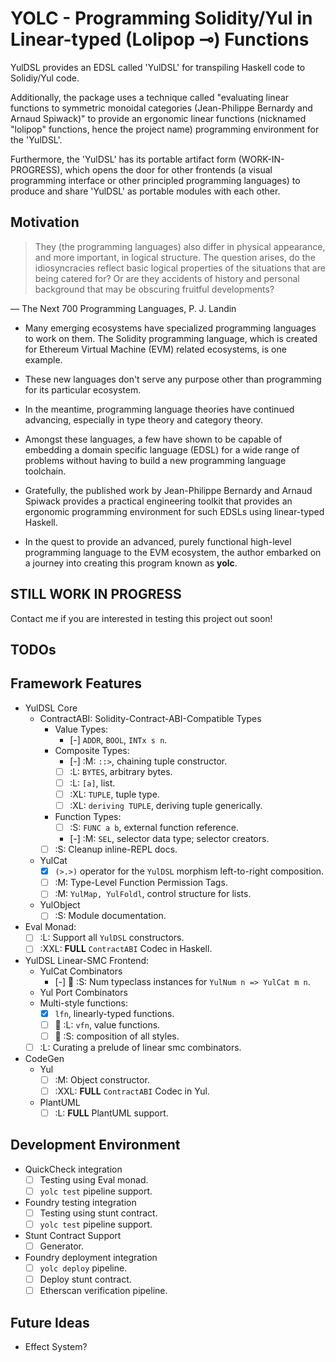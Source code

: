 YOLC - Programming Solidity/Yul in Linear-typed (Lolipop ⊸) Functions
=====================================================================

YulDSL provides an EDSL called 'YulDSL' for transpiling Haskell code to Solidiy/Yul code.

Additionally, the package uses a technique called "evaluating linear functions to symmetric monoidal categories
(Jean-Philippe Bernardy and Arnaud Spiwack)" to provide an ergonomic linear functions (nicknamed "lolipop" functions,
hence the project name) programming environment for the 'YulDSL'.

Furthermore, the 'YulDSL' has its portable artifact form (WORK-IN-PROGRESS), which opens the door for other frontends (a
visual programming interface or other principled programming languages) to produce and share 'YulDSL' as portable
modules with each other.

Motivation
----------

> They (the programming languages) also differ in physical appearance, and more important, in logical structure. The
> question arises, do the idiosyncracies reflect basic logical properties of the situations that are being catered for?
> Or are they accidents of history and personal background that may be obscuring fruitful developments?

— The Next 700 Programming Languages, P. J. Landin

* Many emerging ecosystems have specialized programming languages to work on them. The Solidity programming language,
  which is created for Ethereum Virtual Machine (EVM) related ecosystems, is one example.

* These new languages don't serve any purpose other than programming for its particular ecosystem.

* In the meantime, programming language theories have continued advancing, especially in type theory and category
  theory.

* Amongst these languages, a few have shown to be capable of embedding a domain specific language (EDSL) for a wide
  range of problems without having to build a new programming language toolchain.

* Gratefully, the published work by Jean-Philippe Bernardy and Arnaud Spiwack provides a practical engineering toolkit
  that provides an ergonomic programming environment for such EDSLs using linear-typed Haskell.

* In the quest to provide an advanced, purely functional high-level programming language to the EVM ecosystem, the author
  embarked on a journey into creating this program known as **yolc**.

STILL WORK IN PROGRESS
----------------------

Contact me if you are interested in testing this project out soon!

TODOs
-----

## Framework Features

- YulDSL Core
  - ContractABI: Solidity-Contract-ABI-Compatible Types
    - Value Types:
      - [-] `ADDR`, `BOOL`, `INTx s n`.
    - Composite Types:
      - [-] :M: `::>`, chaining tuple constructor.
      - [ ] :L: `BYTES`, arbitrary bytes.
      - [ ] :L: `[a]`, list.
      - [ ] :XL: `TUPLE`, tuple type.
      - [ ] :XL: `deriving TUPLE`, deriving tuple generically.
    - Function Types:
      - [ ] :S: `FUNC a b`, external function reference.
      - [-] :M: `SEL`, selector data type; selector creators.
    - [ ] :S: Cleanup inline-REPL docs.
  - YulCat
    - [x] `(>.>)` operator for the `YulDSL` morphism left-to-right composition.
    - [ ] :M: Type-Level Function Permission Tags.
    - [ ] :M: `YulMap, YulFoldl`, control structure for lists.
  - YulObject
    - [ ] :S: Module documentation.
- Eval Monad:
  - [ ] :L: Support all `YulDSL` constructors.
  - [ ] :XXL: **FULL** `ContractABI` Codec in Haskell.
- YulDSL Linear-SMC Frontend:
  - YulCat Combinators
    - [-] 🚧 :S: Num typeclass instances for `YulNum n => YulCat m n`.
  - Yul Port Combinators
  - Multi-style functions:
    - [x] `lfn`, linearly-typed functions.
    - [ ] 🚧 :L: `vfn`, value functions.
    - [ ] 🚧 :S: composition of all styles.
  - [ ] :L: Curating a prelude of linear smc combinators.
- CodeGen
  - Yul
    - [ ] :M: Object constructor.
    - [ ] :XXL: **FULL** `ContractABI` Codec in Yul.
  - PlantUML
    - [ ] :L: **FULL** PlantUML support.

## Development Environment

- QuickCheck integration
  - [ ] Testing using Eval monad.
  - [ ] `yolc test` pipeline support.
- Foundry testing integration
  - [ ] Testing using stunt contract.
  - [ ] `yolc test` pipeline support.
- Stunt Contract Support
  - [ ] Generator.
- Foundry deployment integration
  - [ ] `yolc deploy` pipeline.
  - [ ] Deploy stunt contract.
  - [ ] Etherscan verification pipeline.

Future Ideas
------------

- Effect System?
